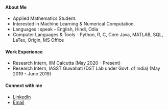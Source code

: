 #### About Me

- Applied Mathematics Student.
- Interested in Machine Learning & Numerical Computation.
- Languages I speak - English, Hindi, Odia
- Computer Languages & Tools - Python, R, C, Core Java, MATLAB, SQL, LaTex, Origin, MS Office

#### Work Experience

- Research Intern, IIM Calcutta (May 2020 - Present)
- Research Intern, IASST Guwahati (DST Lab under Govt. of India) (May 2019 - June 2019)

#### Connect with me

- [LinkedIn](https://www.linkedin.com/in/priyabratamishra10/)
- [Email](imh10025.17@bitmesra.ac.in)
